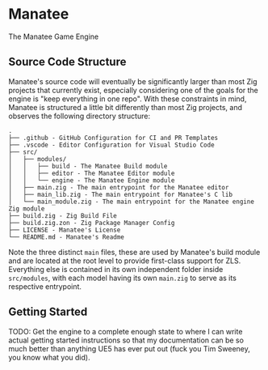 # Manatee

The Manatee Game Engine

## Source Code Structure

Manatee's source code will eventually be significantly larger than most Zig projects that currently
exist, especially considering one of the goals for the engine is "keep everything in one repo".
With these constraints in mind, Manatee is structured a little bit differently than most Zig
projects, and observes the following directory structure:

```text
.
├── .github - GitHub Configuration for CI and PR Templates
├── .vscode - Editor Configuration for Visual Studio Code
├── src/
│   ├── modules/
│   │   ├── build - The Manatee Build module
│   │   ├── editor - The Manatee Editor module
│   │   └── engine - The Manatee Engine module
│   ├── main.zig - The main entrypoint for the Manatee editor
│   ├── main_lib.zig - The main entrypoint for Manatee's C lib
│   └── main_module.zig - The main entrypoint for the Manatee engine Zig module
├── build.zig - Zig Build File
├── build.zig.zon - Zig Package Manager Config
├── LICENSE - Manatee's License
└── README.md - Manatee's Readme
```

Note the three distinct `main` files, these are used by Manatee's build module and are located at
the root level to provide first-class support for ZLS. Everything else is contained in its own
independent folder inside `src/modules`, with each model having its own `main.zig` to serve as its
respective entrypoint.

## Getting Started

TODO: Get the engine to a complete enough state to where I can write actual getting started
instructions so that my documentation can be so much better than anything UE5 has ever put out
(fuck you Tim Sweeney, you know what you did).
